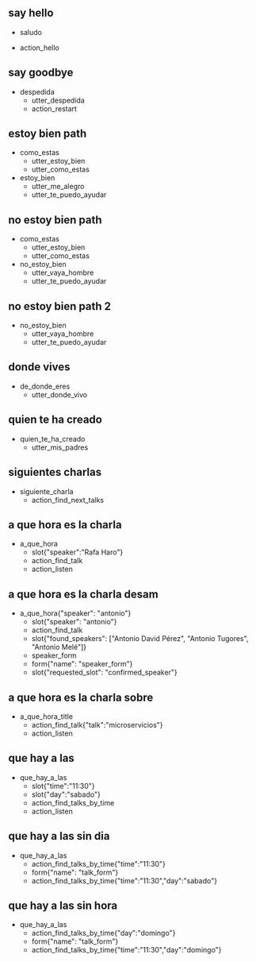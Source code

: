 ## say hello
* saludo
 - action_hello

## say goodbye
* despedida
  - utter_despedida
  - action_restart
  
## estoy bien path
* como_estas
  - utter_estoy_bien
  - utter_como_estas
* estoy_bien
  - utter_me_alegro
  - utter_te_puedo_ayudar

## no estoy bien path
* como_estas
  - utter_estoy_bien
  - utter_como_estas
* no_estoy_bien
  - utter_vaya_hombre
  - utter_te_puedo_ayudar

## no estoy bien path 2
* no_estoy_bien
  - utter_vaya_hombre
  - utter_te_puedo_ayudar  
  
## donde vives
* de_donde_eres
  - utter_donde_vivo
  
## quien te ha creado
* quien_te_ha_creado
  - utter_mis_padres
  
## siguientes charlas
* siguiente_charla
  - action_find_next_talks

## a que hora es la charla
* a_que_hora
  - slot{"speaker":"Rafa Haro"}
  - action_find_talk
  - action_listen

## a que hora es la charla desam
* a_que_hora{"speaker": "antonio"}
    - slot{"speaker": "antonio"}
    - action_find_talk
    - slot{"found_speakers": ["Antonio David Pérez", "Antonio Tugores", "Antonio Melé"]}
    - speaker_form
    - form{"name": "speaker_form"}
    - slot{"requested_slot": "confirmed_speaker"}
  
## a que hora es la charla sobre
* a_que_hora_title
  - action_find_talk{"talk":"microservicios"}
  - action_listen

## que hay a las
* que_hay_a_las
  - slot{"time":"11:30"}
  - slot{"day":"sabado"}
  - action_find_talks_by_time
  - action_listen
  
## que hay a las sin dia
* que_hay_a_las
  - action_find_talks_by_time{"time":"11:30"}
  - form{"name": "talk_form"}
  - action_find_talks_by_time{"time":"11:30","day":"sabado"}
  
## que hay a las sin hora
* que_hay_a_las
  - action_find_talks_by_time{"day":"domingo"}
  - form{"name": "talk_form"}
  - action_find_talks_by_time{"time":"11:30","day":"domingo"}
  
  
  
